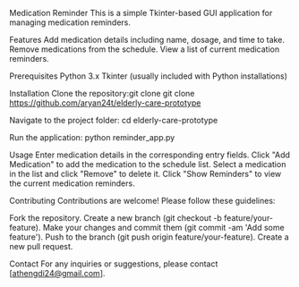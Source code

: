 Medication Reminder
This is a simple Tkinter-based GUI application for managing medication reminders.

Features
Add medication details including name, dosage, and time to take.
Remove medications from the schedule.
View a list of current medication reminders.

Prerequisites
Python 3.x
Tkinter (usually included with Python installations)

Installation
Clone the repository:git clone git clone https://github.com/aryan24t/elderly-care-prototype

Navigate to the project folder: cd elderly-care-prototype

Run the application: python reminder_app.py

Usage
Enter medication details in the corresponding entry fields.
Click "Add Medication" to add the medication to the schedule list.
Select a medication in the list and click "Remove" to delete it.
Click "Show Reminders" to view the current medication reminders.

Contributing
Contributions are welcome! Please follow these guidelines:

Fork the repository.
Create a new branch (git checkout -b feature/your-feature).
Make your changes and commit them (git commit -am 'Add some feature').
Push to the branch (git push origin feature/your-feature).
Create a new pull request.

Contact
For any inquiries or suggestions, please contact [athengdi24@gmail.com].
